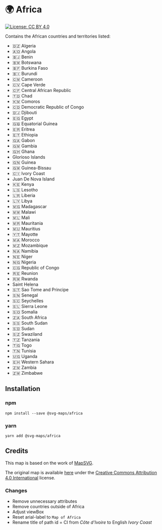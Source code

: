 # 🌍 Africa

[![License: CC BY 4.0](https://img.shields.io/badge/License-CC%20BY%204.0-blue.svg)](https://creativecommons.org/licenses/by/4.0/)

Contains the African countries and territories listed:
* 🇩🇿 Algeria
* 🇦🇴 Angola
* 🇧🇯 Benin
* 🇧🇼 Botswana
* 🇧🇫 Burkina Faso
* 🇧🇮 Burundi
* 🇨🇲 Cameroon
* 🇨🇻 Cape Verde
* 🇨🇫 Central African Republic
* 🇹🇩 Chad
* 🇰🇲 Comoros
* 🇨🇩 Democratic Republic of Congo
* 🇩🇯 Djibouti
* 🇪🇬 Egypt
* 🇬🇶 Equatorial Guinea
* 🇪🇷 Eritrea
* 🇪🇹 Ethiopia
* 🇬🇦 Gabon
* 🇬🇲 Gambia
* 🇬🇭 Ghana
* 	 Glorioso Islands
* 🇬🇳 Guinea
* 🇬🇼 Guinea-Bissau
* 🇨🇮 Ivory Coast
* 	 Juan De Nova Island
* 🇰🇪 Kenya
* 🇱🇸 Lesotho
* 🇱🇷 Liberia
* 🇱🇾 Libya
* 🇲🇬 Madagascar
* 🇲🇼 Malawi
* 🇲🇱 Mali
* 🇲🇷 Mauritania
* 🇲🇺 Mauritius
* 🇾🇹 Mayotte
* 🇲🇦 Morocco
* 🇲🇿 Mozambique
* 🇳🇦 Namibia
* 🇳🇪 Niger
* 🇳🇬 Nigeria
* 🇨🇬 Republic of Congo
* 🇷🇪 Reunion
* 🇷🇼 Rwanda
* 	 Saint Helena
* 🇸🇹 Sao Tome and Principe
* 🇸🇳 Senegal
* 🇸🇨 Seychelles
* 🇸🇱 Sierra Leone
* 🇸🇴 Somalia
* 🇿🇦 South Africa
* 🇸🇸 South Sudan
* 🇸🇩 Sudan
* 🇸🇿 Swaziland
* 🇹🇿 Tanzania
* 🇹🇬 Togo
* 🇹🇳 Tunisia
* 🇺🇬 Uganda
* 🇪🇭 Western Sahara
* 🇿🇲 Zambia
* 🇿🇼 Zimbabwe

## Installation

### npm

`npm install --save @svg-maps/africa`

### yarn

`yarn add @svg-maps/africa`

## Credits

This map is based on the work of [MapSVG](https://mapsvg.com).

The original map is available [here]() under the [Creative Commons Attribution 4.0 International](https://creativecommons.org/licenses/by/4.0/) license.

### Changes

* Remove unnecessary attributes
* Remove countries outside of Africa 
* Adjust viewBox
* Reset arial-label to `Map of Africa`
* Rename title of path id = CI from _Côte d'Ivoire_ to English _Ivory Coast_